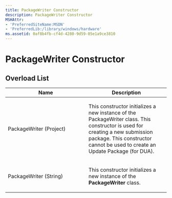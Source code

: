 ```yaml
---
title: PackageWriter Constructor
description: PackageWriter Constructor
MSHAttr:
- 'PreferredSiteName:MSDN'
- 'PreferredLib:/library/windows/hardware'
ms.assetid: 0af8b4fb-cf4d-4280-9d59-05e1a9ce3810
---
```


# PackageWriter Constructor


## <span id="Overload_List"></span><span id="overload_list"></span><span id="OVERLOAD_LIST"></span>Overload List


<table>
<colgroup>
<col width="50%" />
<col width="50%" />
</colgroup>
<thead>
<tr class="header">
<th>Name</th>
<th>Description</th>
</tr>
</thead>
<tbody>
<tr class="odd">
<td><p>PackageWriter (Project)</p></td>
<td><p>This constructor initializes a new instance of the PackageWriter class. This constructor is used for creating a new submission package. This constructor cannot be used to create an Update Package (for DUA).</p></td>
</tr>
<tr class="even">
<td><p>PackageWriter (String)</p></td>
<td><p>This constructor initializes a new instance of the <strong>PackageWriter</strong> class.</p></td>
</tr>
</tbody>
</table>

 

 

 






